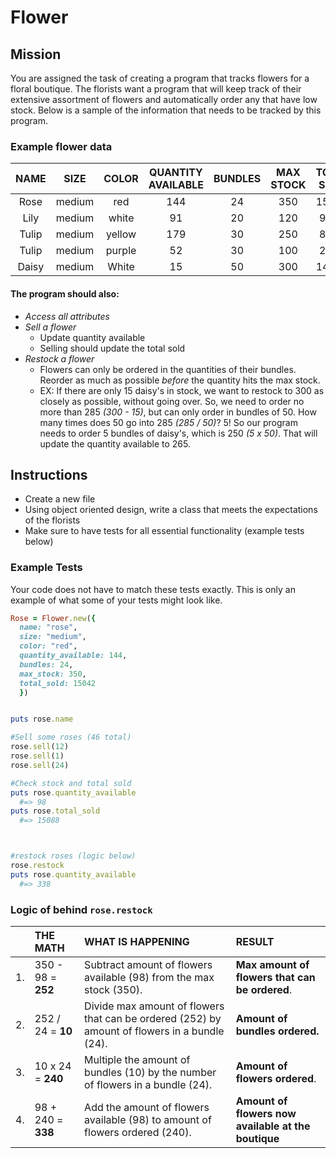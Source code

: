 # Flower

## Mission

You are assigned the task of creating a program that tracks flowers for a floral boutique. The florists want a program that will keep track of their extensive assortment of flowers and automatically order any that have low stock. Below is a sample of the information that needs to be tracked by this program.

### Example flower data

| NAME     |     SIZE   |  COLOR | QUANTITY AVAILABLE |  BUNDLES | MAX STOCK | TOTAL SOLD |
| :-------: | :-------: | :----: | :----: | :----: | :----: | :----: |
| Rose       | medium |   red    |  144  | 24 | 350 | 15042 |
| Lily       | medium |  white   |  91   | 20 | 120 | 9241  |
| Tulip      | medium |  yellow  |  179  | 30 | 250 | 8350  |
| Tulip      | medium |  purple  |  52   | 30 | 100 | 2558  |
| Daisy      | medium |  White   |  15   | 50 | 300 | 14839 |


#### The program should also:

- *Access all attributes*
- *Sell a flower*
  - Update quantity available
  - Selling should update the total sold
- *Restock a flower*
  - Flowers can only be ordered in the quantities of their bundles. Reorder as much as possible _before_ the quantity hits the max stock.
  - EX: If there are only 15 daisy's in stock, we want to restock to 300 as closely as possible, without going over. So, we need to order no more than 285 _(300 - 15)_, but can only order in bundles of 50. How many times does 50 go into 285 _(285 / 50)_? 5! So our program needs to order 5 bundles of daisy's, which is 250 _(5 x 50)_. That will update the quantity available to 265.



## Instructions

- Create a new file
- Using object oriented design, write a class that meets the expectations of the florists
- Make sure to have tests for all essential functionality (example tests below)


### Example Tests
Your code does not have to match these tests exactly. This is only an example of what some of your tests might look like.

```ruby
Rose = Flower.new({
  name: "rose",
  size: "medium",
  color: "red",
  quantity_available: 144,
  bundles: 24,
  max_stock: 350,
  total_sold: 15042  
  })


puts rose.name

#Sell some roses (46 total)
rose.sell(12)
rose.sell(1)
rose.sell(24)

#Check stock and total sold
puts rose.quantity_available
  #=> 98
puts rose.total_sold
  #=> 15088



#restock roses (logic below)
rose.restock
puts rose.quantity_available
  #=> 338
```

### Logic of behind `rose.restock`

|     |   THE MATH   |  WHAT IS HAPPENING | RESULT |
| :------- | :------ | :------ | :------ |
| 1. | 350 - 98 = __252__| Subtract amount of flowers available (98) from the max stock (350).  | __Max amount of flowers that can be ordered__. |
| 2. | 252 / 24 = __10__ | Divide max amount of flowers that can be ordered (252) by amount of flowers in a bundle (24). |  __Amount of bundles ordered.__ |
| 3. | 10 x 24 = __240__ | Multiple the amount of bundles (10) by the number of flowers in a bundle (24).  |   __Amount of flowers ordered__. |
| 4. | 98 + 240 = __338__ | Add the amount of flowers available (98) to amount of flowers ordered (240).  |  __Amount of flowers now available at the boutique__ |
